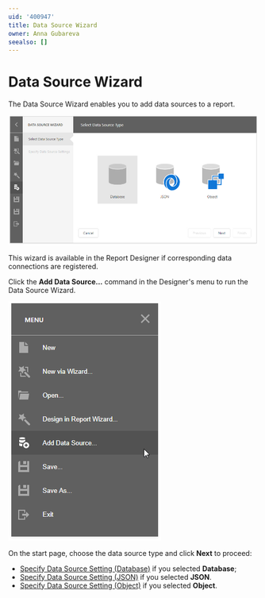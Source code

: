 ```yaml
---
uid: '400947'
title: Data Source Wizard 
owner: Anna Gubareva
seealso: []
---
```

# Data Source Wizard 

The Data Source Wizard enables you to add data sources to a report.

![](../../../images/eurd-web-fullscreen-ds-wizard-select-data-source-type.png)

This wizard is available in the Report Designer if corresponding data connections are registered.

Click the **Add Data Source...** command in the Designer's menu to run the Data Source Wizard.

![](../../../images/eurd-web-report-wizard-run-in-menu.png)

On the start page, choose the data source type and click **Next** to proceed:

* [Specify Data Source Setting (Database)](data-source-wizard/specify-data-source-settings-database.md) if you selected **Database**;
* [Specify Data Source Setting (JSON)](data-source-wizard/specify-data-source-settings-json.md) if you selected **JSON**.
* [Specify Data Source Setting (Object)](data-source-wizard/specify-data-source-settings-object.md) if you selected **Object**.
